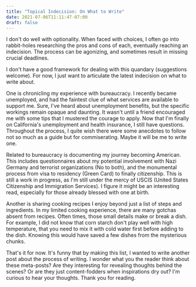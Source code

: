 ```yaml
---
title: "Topical Indecision: On What to Write"
date: 2021-07-06T11:11:47-07:00
draft: false
---
```


I don't do well with optionality. When faced with choices, I often go into rabbit-holes researching the pros and cons of each, eventually reaching an indecision. The process can be agonizing, and sometimes result in missing crucial deadlines.

I don't have a good framework for dealing with this quandary (suggestions welcome). For now, I just want to articulate the latest indecision on what to write about.

<!--more-->

One is chronicling my experience with bureaucracy. I recently became unemployed, and had the faintest clue of what services are available to support me. Sure, I've heard about unemployment benefits, but the specific workings remain opaque and daunting. It wasn't until a friend encouraged me with some tips that I mustered the courage to apply. Now that I'm finally on California's unemployment and health insurance, I still have questions. Throughout the process, I quite wish there were some anecdotes to follow not so much as a guide but for commiserating. Maybe it will be me to write one.

Related to bureaucracy is documenting my journey becoming American. This includes questionnaires about my potential involvement with Nazi Germany and terrorist organizations (No to both), and the monumental process from visa to residency (Green Card) to finally citizenship. This is still a work in progress, as I'm still under the mercy of USCIS (United States Citizenship and Immigration Services). I figure it might be an interesting read, especially for those already blessed with one at birth.

Another is sharing cooking recipes I enjoy beyond just a list of steps and ingredients. In my limited cooking experience, there are many gotchas absent from recipes. Often times, those small details make or break a dish. For example, I did not know that corn starch don't play well with high temperature, that you need to mix it with cold water first before adding to the dish. Knowing this would have saved a few dishes from the mysterious chunks.

That's it for now. It's funny that by making this list, I wanted to write another post about the process of writing. I wonder what you the reader think about these meta-posts? Are they interesting for revealing thoughts behind the scenes? Or are they just content-fodders when inspirations dry out? I'm curious to hear your thoughts. Thank you for reading.
